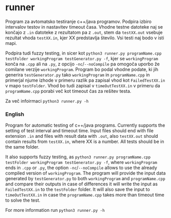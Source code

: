 # runner
Program za avtomatsko testiranje c++/java programov. Podpira izbiro intervalov testov in nastavitev timeout časa. Vhodne testne datoteke naj se končajo z ```.in``` datoteke z rezultatom pa z ```.out```, stem da ```testXX.out``` vsebuje rezultat vhoda ```testXX.in```, kjer XX predstavlja število. Vsi testi naj bodo v isti mapi.

Podpira tudi fuzzy testing, in sicer kot ```python3 runner.py programName.cpp testFolder workingProgram testGenerator.py -f```, kjer se ```workingProgram``` konča na ```.cpp``` ali na ```.py```, z opcijo ```-nc```/```--noCompile``` pa omogoča uporbo že comilane verzije ```workingProgram```. Program bo podal vhodne podate, ki jih generira ```testGenerator.py``` tako ```workingProgram``` in ```programName.cpp``` in primerjal njume izhode v primeru razlik pa zapisal vhod kot ```FailedTestXX.in``` v mapo ```testFolder```. Vhod bo tudi zapisal v ```timeOutTestXX.in``` v primeru da ```programName.cpp``` porabi več kot timeout čas za rešitev testa.

Za več infoirmaci ```python3 runner.py -h```

### English
Program for automatic testing of c++/java programs. Currently supports the setting of test interval and timeout time. Input files should end with file extension ```.in``` and files with result data with ```.out```, also  ```testXX.out``` should contain results from ```testXX.in```, where XX is a number. All tests should be in the same folder.

It also supports fuzzy testing, as ```python3 runner.py programName.cpp testFolder workingProgram testGenerator.py -f```, where ```workingProgram``` ends in ```.cpp``` or ```.py```, the option ```-nc```/```--noCompile``` allows to use the already compiled version of ```workingProgram```. The program will provide the input data generated by ```testGenerator.py``` to both ```workingProgram``` and ```programName.cpp``` and compare their outputs in case of differences it will write the input as ```FailedTestXX.in``` to the ```testFolder``` folder. It will also save the input to ```timeOutTestXX.in``` in case the ```programName.cpp``` takes more than timeout time to solve the test.

For more information run ```python3 runner.py -h```
